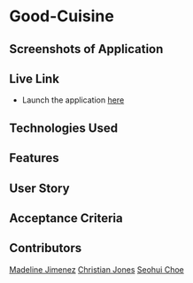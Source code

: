 # Good-Cuisine

## Screenshots of Application

## Live Link
- Launch the application [here](https://good-cuisine.herokuapp.com/)

## Technologies Used

## Features

## User Story

## Acceptance Criteria

## Contributors
[Madeline Jimenez](https://github.com/mijimenez)
[Christian Jones](https://github.com/jonesec2)
[Seohui Choe](https://github.com/schoe14)
